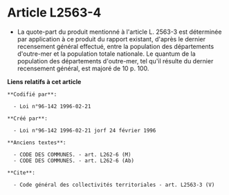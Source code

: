 # Article L2563-4

- La quote-part du produit mentionné à l'article L. 2563-3 est déterminée par application à ce produit du rapport existant,
d'après le dernier recensement général effectué, entre la population des départements d'outre-mer et la population totale
nationale. Le quantum de la population des départements d'outre-mer, tel qu'il résulte du dernier recensement général, est
majoré de 10 p. 100.

**Liens relatifs à cet article**

	**Codifié par**:

	  - Loi n°96-142 1996-02-21

	**Créé par**:

	  - Loi n°96-142 1996-02-21 jorf 24 février 1996

	**Anciens textes**:

	  - CODE DES COMMUNES. - art. L262-6 (M)
	  - CODE DES COMMUNES. - art. L262-6 (Ab)

	**Cite**:

	  - Code général des collectivités territoriales - art. L2563-3 (V)
